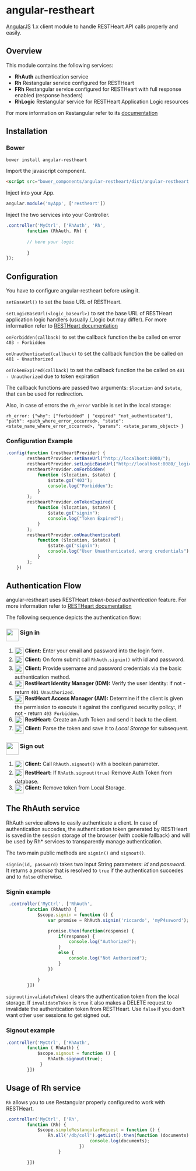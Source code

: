 # angular-restheart

[AngularJS](https://angularjs.org) 1.x client module to handle RESTHeart API calls properly and easily.

## Overview

This module contains the following services:

- **RhAuth** authentication service
- **Rh** Restangular service configured for RESTHeart
- **FRh** Restangular service configured for RESTHeart with full response enabled (response headers)
- **RhLogic** Restangular service for RESTHeart Application Logic resources

For more information on Restangular refer to its [documentation](https://github.com/mgonto/restangular)

## Installation

### Bower

```
bower install angular-restheart
```

Import the javascript component.

```html
<script src="bower_components/angular-restheart/dist/angular-restheart.min.js"></script>
```

Inject into your App.

```javascript
angular.module('myApp', ['restheart'])
```

Inject the two services into your Controller.

```javascript
.controller('MyCtrl', ['RhAuth', 'Rh',
        function (RhAuth, Rh) {
        
        // here your logic
        
        }
});
```


## Configuration

You have to configure angular-restheart before using it.

`setBaseUrl()` to set the base URL of RESTHeart.

`setLogicBaseUrl(<logic_baseurl>)` to set the base URL of RESTHeart application logic handlers (usually <baseUrl>/_logic but may differ). For more information refer to [RESTHeart documentation](https://softinstigate.atlassian.net/wiki/x/IoCw)

`onForbidden(callback)` to set the callback function the be called on error `403 - Forbidden`

`onUnauthenticated(callback)` to set the callback function the be called on `401 - Unauthorized`

`onTokenExpired(callback)` to set the callback function the be called on `401 - Unauthorized` due to token expiration 

The callback functions are passed two arguments: `$location` and `$state`, that can be used for redirection. 

Also, in case of errors the `rh_error` varible is set in the local storage:

```
rh_error: {"why": ["forbidded" | "expired" "not_authenticated"], "path": <path_where_error_occurred>, "state": <state_name_where_error_occurred>, "params": <state_params_object> }
``` 

### Configuration Example
```javascript
.config(function (restheartProvider) {
        restheartProvider.setBaseUrl("http://localhost:8080/");
        restheartProvider.setLogicBaseUrl("http://localhost:8080/_logic");
        restheartProvider.onForbidden(
            function ($location, $state) {
                $state.go("403");
                console.log("Forbidden");
            }
        );
        restheartProvider.onTokenExpired(
            function ($location, $state) {
                $state.go("signin");
                console.log("Token Expired");
            }
        );
        restheartProvider.onUnauthenticated(
            function ($location, $state) {
                $state.go("signin");
                console.log("User Unauthenticated, wrong credentials");
            }
        );
    })
```


## Authentication Flow

angular-restheart uses RESTHeart *token-based authentication* feature. For more information refer to [RESTHeart documentation](https://softinstigate.atlassian.net/wiki/x/JgDM)

The following sequence depicts the authentication flow:

### <img height="34" align="top" src="http://tech-lives.com/wp-content/uploads/2012/03/Lock-icon.png"> Sign in

1. <img height="24" align="top" src="https://i.ytimg.com/i/bn1OgGei-DV7aSRo_HaAiw/mq1.jpg?v=4f8f2cc9"> **Client:** Enter your email and password into the login form.
2. <img height="24" align="top" src="https://i.ytimg.com/i/bn1OgGei-DV7aSRo_HaAiw/mq1.jpg?v=4f8f2cc9"> **Client:** On form submit call `RhAuth.signin()` with id and password.
3. <img height="24" align="top" src="https://i.ytimg.com/i/bn1OgGei-DV7aSRo_HaAiw/mq1.jpg?v=4f8f2cc9"> **Client:** Provide username and password credentials via the basic authentication method.
4. <img height="24" align="top" src="http://icons.iconarchive.com/icons/oxygen-icons.org/oxygen/256/Places-network-server-database-icon.png"> **RestHeart Identity Manager (IDM):** Verify the user identity: if not - return `401 Unauthorized`.
5. <img height="24" align="top" src="http://icons.iconarchive.com/icons/oxygen-icons.org/oxygen/256/Places-network-server-database-icon.png"> **RestHeart Access Manager (AM):** Determine if the client is given the permission to execute it against the configured security policy:, if not - return `403 Forbidden`.
6. <img height="24" align="top" src="http://icons.iconarchive.com/icons/oxygen-icons.org/oxygen/256/Places-network-server-database-icon.png"> **RestHeart:** Create an Auth Token and send it back to the client.
7. <img height="24" align="top" src="https://i.ytimg.com/i/bn1OgGei-DV7aSRo_HaAiw/mq1.jpg?v=4f8f2cc9"> **Client:** Parse the token and save it to *Local Storage* for subsequent.

### <img height="34" align="top" src="http://i.imgur.com/S5Ei6Rj.png"> Sign out
1. <img height="24" align="top" src="https://i.ytimg.com/i/bn1OgGei-DV7aSRo_HaAiw/mq1.jpg?v=4f8f2cc9"> **Client:** Call `RhAuth.signout()` with a boolean parameter.
2. <img height="24" align="top" src="http://icons.iconarchive.com/icons/oxygen-icons.org/oxygen/256/Places-network-server-database-icon.png"> **RestHeart:** If `RhAuth.signout(true)` Remove Auth Token from database.
3. <img height="24" align="top" src="https://i.ytimg.com/i/bn1OgGei-DV7aSRo_HaAiw/mq1.jpg?v=4f8f2cc9"> **Client:** Remove token from Local Storage.

## The RhAuth service

RhAuth service allows to easily authenticate a client. In case of authentication succedes, the authentication token generated by RESTHeart is saved in the session storage of the browser (with cookie fallback) and will be used by Rh* services to transparently manage authentication.

The two main public methods are `signin()` and `signout()`.

`signin(id, password)` takes two input String parameters: *id* and *password*. It returns a *promise* that is resolved to `true` if the authentication succedes and to `false` otherwise.

### Signin example
```javascript
 .controller('MyCtrl', ['RhAuth',
        function (RhAuth) {
            $scope.signin = function () {
                var promise = RhAuth.signin('riccardo', 'myP4ssword');

                promise.then(function(response) {
                    if(response) {
                        console.log("Authorized");
                    }
                    else {
                        console.log("Not Authorized");
                    }
                })
                   
            }
        }])
```


`signout(invalidateToken)` clears the authentication token from the local storage. If `invalidateToken` is `true` it also makes a DELETE request to invalidate the authentication token from RESTHeart. Use `false` if you don't want other user sessions to get signed out.

### Signout example
```javascript
.controller('MyCtrl', ['RhAuth',
        function ( RhAuth) {
            $scope.signout = function () {
                RhAuth.signout(true);
             }
        }])
```


## Usage of Rh service

`Rh` allows you to use Restangular properly configured to work with RESTHeart.

```javascript
.controller('MyCtrl', ['Rh',
        function (Rh) {
            $scope.simpleRestangularRequest = function () {
                Rh.all('/db/coll').getList().then(function (documents) { // returns a list of the collection documents
                                console.log(documents); 
                            })
                    }

        }])
```

